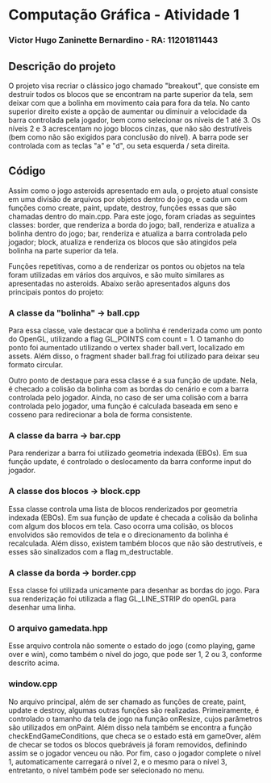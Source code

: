 # Computação Gráfica - Atividade 1
### Victor Hugo Zaninette Bernardino - RA: 11201811443

## Descrição do projeto

O projeto visa recriar o clássico jogo chamado "breakout", que consiste em destruir todos os blocos que se encontram na parte superior da tela, sem deixar com que a bolinha em movimento caia para fora da tela. No canto superior direito existe a opção de aumentar ou diminuir a velocidade da barra controlada pela jogador, bem como selecionar os níveis de 1 até 3. Os níveis 2 e 3 acrescentam no jogo blocos cinzas, que não são destrutíveis (bem como não são exigidos para conclusão do nível). A barra pode ser controlada com as teclas "a" e "d", ou seta esquerda / seta direita.

## Código

Assim como o jogo asteroids apresentado em aula, o projeto atual consiste em uma divisão de arquivos por objetos dentro do jogo, e cada um com funções como create, paint, update, destroy, funções essas que são chamadas dentro do main.cpp. Para este jogo, foram criadas as seguintes classes: border, que renderiza a borda do jogo; ball, renderiza e atualiza a bolinha dentro do jogo; bar, renderiza e atualiza a barra controlada pelo jogador; block, atualiza e renderiza os blocos que são atingidos pela bolinha na parte superior da tela.

Funções repetitivas, como a de renderizar os pontos ou objetos na tela foram utilizadas em vários dos arquivos, e são muito similares as apresentadas no asteroids. Abaixo serão apresentados alguns dos principais pontos do projeto:

### A classe da "bolinha" -> ball.cpp

Para essa classe, vale destacar que a bolinha é renderizada como um ponto do OpenGL, utilizando a flag GL_POINTS com count = 1. O tamanho do ponto foi aumentado utilizando o vertex shader ball.vert, localizado em assets. Além disso, o fragment shader ball.frag foi utilizado para deixar seu formato circular.

Outro ponto de destaque para essa classe é a sua função de update. Nela, é checado a colisão da bolinha com as bordas do cenário e com a barra controlada pelo jogador. Ainda, no caso de ser uma colisão com a barra controlada pelo jogador, uma função é calculada baseada em seno e cosseno para redirecionar a bola de forma consistente.

### A classe da barra -> bar.cpp

Para renderizar a barra foi utilizado geometria indexada (EBOs). Em sua função update, é controlado o deslocamento da barra conforme input do jogador.

### A classe dos blocos -> block.cpp

Essa classe controla uma lista de blocos renderizados por geometria indexada (EBOs). Em sua função de update é checada a colisão da bolinha com algum dos blocos em tela. Caso ocorra uma colisão, os blocos envolvidos são removidos de tela e o direcionamento da bolinha é recalculada. Além disso, existem também blocos que não são destrutíveis, e esses são sinalizados com a flag m_destructable.

### A classe da borda -> border.cpp

Essa classe foi utilizada unicamente para desenhar as bordas do jogo. Para sua renderização foi utilizada a flag GL_LINE_STRIP do openGL para desenhar uma linha.

### O arquivo gamedata.hpp

Esse arquivo controla não somente o estado do jogo (como playing, game over e win), como também o nível do jogo, que pode ser 1, 2 ou 3, conforme descrito acima.

### window.cpp

No arquivo principal, além de ser chamado as funções de create, paint, update e destroy, algumas outras funções são realizadas. Primeiramente, é controlado o tamanho da tela de jogo na função onResize, cujos parâmetros são utilizados em onPaint. Além disso nela também se encontra a função checkEndGameConditions, que checa se o estado está em gameOver, além de checar se todos os blocos quebráveis já foram removidos, definindo assim se o jogador venceu ou não. Por fim, caso o jogador complete o nível 1, automaticamente carregará o nível 2, e o mesmo para o nível 3, entretanto, o nível também pode ser selecionado no menu.




